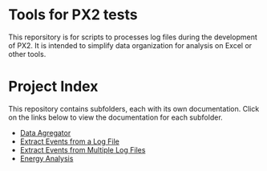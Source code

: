 # Tools for PX2 tests

This reporsitory is for scripts to processes log files during the development of PX2. It is intended to simplify data organization for analysis on Excel or other tools.

# Project Index

This repository contains subfolders, each with its own documentation. Click on the links below to view the documentation for each subfolder.

- [Data Agregator](dataAgregator/dataAgregator.md)
- [Extract Events from a Log File](extractEvents/extractEvent.md)
- [Extract Events from Multiple Log Files](extractEventsForMultipleFiles/ExtractEventsFromMultipleLogs.md)
- [Energy Analysis](px2EnergyAnalysis/px2EnergyAnalysis.md)
